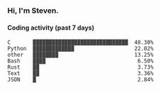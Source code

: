 ### Hi, I'm Steven.

#### Coding activity (past 7 days)
```
C       ▓▓▓▓▓▓▓▓▓▓▓▓▓▓▓▓▓▓▓▓▓▓▓▓▓▓▓▓▓▓  48.30%
Python  ▓▓▓▓▓▓▓▓▓▓▓▓▓                   22.02%
other   ▓▓▓▓▓▓▓▓                        13.25%
Bash    ▓▓▓▓                             6.50%
Rust    ▓▓                               3.73%
Text    ▓▓                               3.36%
JSON    ▓                                2.84%
```
